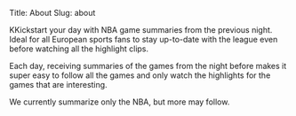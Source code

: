 Title: About
Slug: about

KKickstart your day with NBA game summaries from the previous night. Ideal for all European sports fans to stay up-to-date with the league even before watching all the highlight clips.

Each day, receiving summaries of the games from the night before makes it super easy to follow all the games and only watch the highlights for the games that are interesting.

We currently summarize only the NBA, but more may follow.